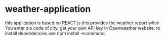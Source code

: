 # weather-application
this application is based on REACT.js  this provides the weather report when You enter zip code of city.
get your own API key in Openweather website.
to install dependencies use npm install ->command
